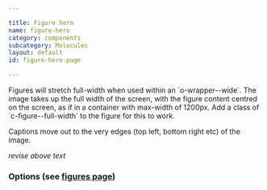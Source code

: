 ```yaml
---

title: Figure hero 
name: figure-hero
category: components
subcategory: Molecules
layout: default
id: figure-hero-page

---
```


<script>
component("figure-hero", { "type":"hero", "image": "/templates/hero/StainedGlass-HoA-JohnHoulihan-060.jpg", "content": { "text" :"<h3>Undergraduate study</h3>\n<p>Study at York and you'll graduate with more than a qualification.</p>\n<p><a href=\"#\" class=\"c-btn c-btn--small\">Find a course <i class=\"c-icon c-icon--search c-icon-after\"></i> </a><a href=\"#\" class=\"c-btn c-btn--small\">Book an open day</a></p>\n</div>", "position": "bottom-centre" } } )
</script>

<div class="lead"><p>Figures will stretch full-width when used within an `o-wrapper--wide`. The image takes up the full width of the screen, with the figure content centred on the screen, as if in a container with max-width of 1200px. Add a class of `c-figure--full-width` to the figure for this to work.</p></div>

Captions move out to the very edges (top left, bottom right etc) of the image.

*revise above text*

### Options (see [figures page](../css-components/figures.html))